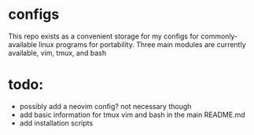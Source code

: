 # configs
This repo exists as a convenient storage for my configs for commonly-available linux programs for portability.
Three main modules are currently available, vim, tmux, and bash

# todo:
- possibly add a neovim config? not necessary though
- add basic information for tmux vim and bash in the main README.md
- add installation scripts
